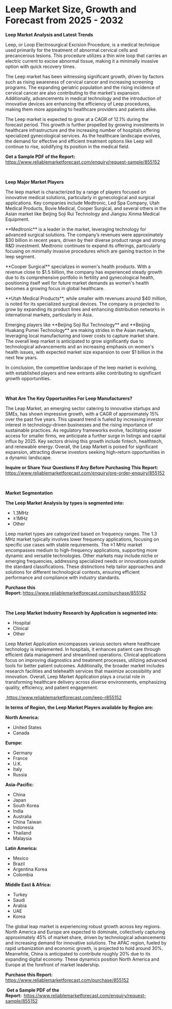 <p><h1>Leep Market Size, Growth and Forecast from 2025 - 2032</h1></p><p><strong>Leep Market Analysis and Latest Trends</strong></p>
<p><p>Leep, or Loop Electrosurgical Excision Procedure, is a medical technique used primarily for the treatment of abnormal cervical cells and precancerous lesions. This procedure utilizes a thin wire loop that carries an electric current to excise abnormal tissue, making it a minimally invasive option with quick recovery times. </p><p>The Leep market has been witnessing significant growth, driven by factors such as rising awareness of cervical cancer and increasing screening programs. The expanding geriatric population and the rising incidence of cervical cancer are also contributing to the market's expansion. Additionally, advancements in medical technology and the introduction of innovative devices are enhancing the efficiency of Leep procedures, making them more appealing to healthcare providers and patients alike.</p><p>The Leep market is expected to grow at a CAGR of 12.1% during the forecast period. This growth is further propelled by growing investments in healthcare infrastructure and the increasing number of hospitals offering specialized gynecological services. As the healthcare landscape evolves, the demand for effective and efficient treatment options like Leep will continue to rise, solidifying its position in the medical field.</p></p>
<p><strong>Get a Sample PDF of the Report:&nbsp;</strong> <a href="https://www.reliablemarketforecast.com/enquiry/request-sample/855152?utm_campaign=2445&utm_medium=2&utm_source=Github&utm_content=ia&utm_term=16042025&utm_id=leep">https://www.reliablemarketforecast.com/enquiry/request-sample/855152</a></p>
<p>&nbsp;</p>
<p><strong>Leep Major Market Players</strong></p>
<p><p>The leep market is characterized by a range of players focused on innovative medical solutions, particularly in gynecological and surgical applications. Key companies include Medtronic, Led Spa Company, Utah Medical Products, Bovie Medical, Cooper Surgical, and several others in the Asian market like Beijing Soji Rui Technology and Jiangsu Xinma Medical Equipment.</p><p>**Medtronic** is a leader in the market, leveraging technology for advanced surgical solutions. The company’s revenues were approximately $30 billion in recent years, driven by their diverse product range and strong R&D investment. Medtronic continues to expand its offerings, particularly focusing on minimally invasive procedures which are gaining traction in the leep segment.</p><p>**Cooper Surgical** specializes in women's health products. With a revenue close to $1.5 billion, the company has experienced steady growth due to its comprehensive portfolio in fertility and gynecological health, positioning itself well for future market demands as women's health becomes a growing focus in global healthcare.</p><p>**Utah Medical Products**, while smaller with revenues around $40 million, is noted for its specialized surgical devices. The company is projected to grow by expanding its product lines and enhancing distribution networks in international markets, particularly in Asia.</p><p>Emerging players like **Beijing Soji Rui Technology** and **Beijing Huakang Pumei Technology** are making strides in the Asian markets, leveraging local manufacturing and lower costs to capture market share. The overall leep market is anticipated to grow significantly due to technological advancements and an increasing emphasis on women's health issues, with expected market size expansion to over $1 billion in the next few years. </p><p>In conclusion, the competitive landscape of the leep market is evolving, with established players and new entrants alike contributing to significant growth opportunities.</p></p>
<p>&nbsp;</p>
<p><strong>What Are The Key Opportunities For Leep Manufacturers?</strong></p>
<p><p>The Leap Market, an emerging sector catering to innovative startups and SMEs, has shown impressive growth, with a CAGR of approximately 15% over the past five years. This upward trend is fueled by increasing investor interest in technology-driven businesses and the rising importance of sustainable practices. As regulatory frameworks evolve, facilitating easier access for smaller firms, we anticipate a further surge in listings and capital influx by 2025. Key sectors driving this growth include fintech, healthtech, and renewable energy. Overall, the Leap Market is poised for significant expansion, attracting diverse investors seeking high-return opportunities in a dynamic landscape.</p></p>
<p><strong>Inquire or Share Your Questions If Any Before Purchasing This Report:</strong> <a href="https://www.reliablemarketforecast.com/enquiry/pre-order-enquiry/855152?utm_campaign=2445&utm_medium=2&utm_source=Github&utm_content=ia&utm_term=16042025&utm_id=leep">https://www.reliablemarketforecast.com/enquiry/pre-order-enquiry/855152</a></p>
<p>&nbsp;</p>
<p><strong>Market Segmentation</strong></p>
<p><strong>The Leep Market Analysis by types is segmented into:</strong></p>
<p><ul><li>1.3MHz</li><li>≥1MHz</li><li>Other</li></ul></p>
<p><p>Leep market types are categorized based on frequency ranges. The 1.3 MHz market typically involves lower frequency applications, focusing on specific use cases with stable requirements. The ≥1 MHz market encompasses medium to high-frequency applications, supporting more dynamic and versatile technologies. Other markets may include niche or emerging frequencies, addressing specialized needs or innovations outside the standard classifications. These distinctions help tailor approaches and solutions for different technological contexts, ensuring efficient performance and compliance with industry standards.</p></p>
<p><strong>Purchase this Report:&nbsp;</strong><a href="https://www.reliablemarketforecast.com/purchase/855152?utm_campaign=2445&utm_medium=2&utm_source=Github&utm_content=ia&utm_term=16042025&utm_id=leep">https://www.reliablemarketforecast.com/purchase/855152</a></p>
<p>&nbsp;</p>
<p><strong>The Leep Market Industry Research by Application is segmented into:</strong></p>
<p><ul><li>Hospital</li><li>Clinical</li><li>Other</li></ul></p>
<p><p>Leep Market Application encompasses various sectors where healthcare technology is implemented. In hospitals, it enhances patient care through efficient data management and streamlined operations. Clinical applications focus on improving diagnostics and treatment processes, utilizing advanced tools for better patient outcomes. Additionally, the broader market includes research facilities and telehealth services that maximize accessibility and innovation. Overall, Leep Market Application plays a crucial role in transforming healthcare delivery across diverse environments, emphasizing quality, efficiency, and patient engagement.</p></p>
<p><a href="https://www.reliablemarketforecast.com/leep-r855152?utm_campaign=2445&utm_medium=2&utm_source=Github&utm_content=ia&utm_term=16042025&utm_id=leep">&nbsp;https://www.reliablemarketforecast.com/leep-r855152</a></p>
<p><strong>In terms of Region, the Leep Market Players available by Region are:</strong></p>
<p>
    <p> <strong> North America: </strong>
        <ul>
            <li>United States</li>
            <li>Canada</li>
        </ul>
        </p> 
    <p> <strong> Europe: </strong>
        <ul>
            <li>Germany</li>
            <li>France</li>
            <li>U.K.</li>
            <li>Italy</li>
            <li>Russia</li>
        </ul>
        </p> 
    <p> <strong> Asia-Pacific: </strong>
        <ul>
            <li>China</li>
            <li>Japan</li>
            <li>South Korea</li>
            <li>India</li>
            <li>Australia</li>
            <li>China Taiwan</li>
            <li>Indonesia</li>
            <li>Thailand</li>
            <li>Malaysia</li>
        </ul>
        </p> 
    <p> <strong> Latin America: </strong>
        <ul>
            <li>Mexico</li>
            <li>Brazil</li>
            <li>Argentina Korea</li>
            <li>Colombia</li>
        </ul>
        </p> 
    <p> <strong> Middle East & Africa: </strong>
        <ul>
            <li>Turkey</li>
            <li>Saudi</li>
            <li>Arabia</li>
            <li>UAE</li>
            <li>Korea</li>
        </ul>
    </p>
    </p>
<p><p>The global leap market is experiencing robust growth across key regions. North America and Europe are expected to dominate, collectively capturing approximately 45% of market share, driven by technological advancements and increasing demand for innovative solutions. The APAC region, fueled by rapid urbanization and economic growth, is projected to hold around 30%. Meanwhile, China is anticipated to contribute roughly 20% due to its expanding digital economy. These dynamics position North America and Europe at the forefront of market leadership.</p></p>
<p><strong>Purchase this Report: </strong><a href="https://www.reliablemarketforecast.com/purchase/855152?utm_campaign=2445&utm_medium=2&utm_source=Github&utm_content=ia&utm_term=16042025&utm_id=leep">https://www.reliablemarketforecast.com/purchase/855152</a></p>
<p>&nbsp;<strong>Get a Sample PDF of the Report:&nbsp;&nbsp;</strong><a href="https://www.reliablemarketforecast.com/enquiry/request-sample/855152?utm_campaign=2445&utm_medium=2&utm_source=Github&utm_content=ia&utm_term=16042025&utm_id=leep">https://www.reliablemarketforecast.com/enquiry/request-sample/855152</a></p>
<p><strong></strong></p>
<p><p></p><p></p><p></p></p>